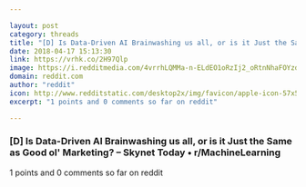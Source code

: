 ```yaml
---

layout: post
category: threads
title: "[D] Is Data-Driven AI Brainwashing us all, or is it Just the Same as Good ol' Marketing?"
date: 2018-04-17 15:13:30
link: https://vrhk.co/2H97Qlp
image: https://i.redditmedia.com/4vrrhLQMMa-n-ELdEO1oRzIj2_oRtnNhaFOYzd9ca6A.jpg?w=320&s=a9dc411c379f05e3fe24ddcbc69dd5b3
domain: reddit.com
author: "reddit"
icon: http://www.redditstatic.com/desktop2x/img/favicon/apple-icon-57x57.png
excerpt: "1 points and 0 comments so far on reddit"

---
```


### [D] Is Data-Driven AI Brainwashing us all, or is it Just the Same as Good ol' Marketing? – Skynet Today • r/MachineLearning

1 points and 0 comments so far on reddit